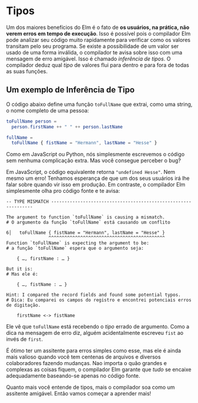 <!--
# Types
-->

# Tipos

<!--
One of Elm's major benefits is that **users do not see runtime errors in practice**. This is possible because the Elm compiler can analyze your source code very quickly to see how values flow through your program. If a value can ever be used in an invalid way, the compiler tells you about it with a friendly error message. This is called _type inference_. The compiler figures out what _type_ of values flow in and out of all your functions.
-->

Um dos maiores benefícios do Elm é o fato de **os usuários, na prática, não verem erros em tempo de execução**. Isso é possível pois o compilador Elm pode analizar seu código muito rapidamente para verificar como os valores transitam pelo seu programa. Se existe a possibilidade de um valor ser usado de uma forma inválida, o compilador te avisa sobre isso com uma mensagem de erro amigável. Isso é chamado _inferência de tipos_. O compilador deduz qual _tipo_ de valores flui para dentro e para fora de todas as suas funções.

<!--
## An Example of Type Inference
-->

## Um exemplo de Inferência de Tipo

<!--
The following code defines a `toFullName` function which extracts a person’s full name as a string:
-->

O código abaixo define uma função `toFullName` que extrai, como uma string, o nome completo de uma pessoa:

```elm
toFullName person =
  person.firstName ++ " " ++ person.lastName

fullName =
  toFullName { fistName = "Hermann", lastName = "Hesse" }
```

<!--
Like in JavaScript or Python, we just write the code with no extra clutter. Do you see the bug though?
-->

Como em JavaScript ou Python, nós simplesmente escrevemos o código sem nenhuma complicação extra. Mas você consegue perceber o bug?

<!--
In JavaScript, the equivalent code spits out `"undefined Hesse"`. Not even an error! Hopefully one of your users will tell you about it when they see it in the wild. In contrast, the Elm compiler just looks at the source code and tells you:
-->

Em JavaScript, o código equivalente retorna `"undefined Hesse"`. Nem mesmo um erro! Tenhamos esperança de que um dos seus usuários irá lhe falar sobre quando vir isso em produção. Em contraste, o compilador Elm simplesmente olha pro código fonte e te avisa:

```
-- TYPE MISMATCH ---------------------------------------------------------------

The argument to function `toFullName` is causing a mismatch.
# O argumento da função `toFullName` está causando um conflito

6│   toFullName { fistName = "Hermann", lastName = "Hesse" }
                ^^^^^^^^^^^^^^^^^^^^^^^^^^^^^^^^^^^^^^^^^^^^
Function `toFullName` is expecting the argument to be:
# a função `toFullName` espera que o argumento seja:

    { …, firstName : … }

But it is:
# Mas ele é:

    { …, fistName : … }

Hint: I compared the record fields and found some potential typos.
# Dica: Eu comparei os campos do registro e encontrei potenciais erros de digitação.

    firstName <-> fistName
```

<!--
It sees that `toFullName` is getting the wrong _type_ of argument. Like the hint in the error message says, someone accidentally wrote `fist` instead of `first`.
-->

Ele vê que `toFullName` está recebendo o _tipo_ errado de argumento. Como a dica na mensagem de erro diz, alguém acidentalmente escreveu `fist` ao invés de `first`.

<!--
It is great to have an assistant for simple mistakes like this, but it is even more valuable when you have hundreds of files and a bunch of collaborators making changes. No matter how big and complex things get, the Elm compiler checks that _everything_ fits together properly just based on the source code.
-->

É ótimo ter um assitente para erros simples como esse, mas ele é ainda mais valioso quando você tem centenas de arquivos e diversos colaboradores fazendo mudanças. Nao importa o quão grandes e complexas as coisas fiquem, o compilador Elm garante que _tudo_ se encaixe adequadamente baseando-se apenas no código fonte.

<!--
The better you understand types, the more the compiler feels like a friendly assistant. So let's start learning more!
-->

Quanto mais você entende de tipos, mais o compilador soa como um assitente amigável. Então vamos começar a aprender mais!
